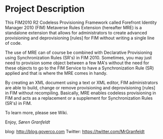 # Project Description
This FIM2010 R2 Codeless Provisioning Framework called Forefront Identity Manager 2010 (FIM) Metaverse Rules Extension (hereafter MRE) is a standalone extension that allows for administrators to create advanced provisioning and deprovisioning [rules] for FIM without writing a single line of code.

The use of MRE can of course be combined with Declarative Provisioning using Synchronization Rules (SR's) in FIM 2010. Sometimes, you may just need to provision some object between a few MA's without the need for these objects to go to the FIM Service to have a Synchronization Rule (SR) applied and that is where the MRE comes in handy.

By creating an XML document using a text or XML editor, FIM administrators are able to build, change or remove provisioning and deprovisioning [rules] in FIM without recompiling. Basically, MRE enables codeless provisioning in FIM and acts as a replacement or a supplement for Synchronization Rules (SR's) in FIM.

To learn more, please see Wiki.

Enjoy,
_Søren Granfeldt_

blog: http://blog.goverco.com
Twitter: https://twitter.com/MrGranfeldt

